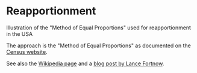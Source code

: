 # Reapportionment
Illustration of the "Method of Equal Proportions" used for reapportionment in the USA

The approach is the "Method of Equal Proportions" as documented on the [Census website](https://www.census.gov/topics/public-sector/congressional-apportionment/about/computing.html).
  
See also the [Wikipedia page](https://en.wikipedia.org/wiki/United_States_congressional_apportionment#The_method_of_equal_proportions) and a [blog post by Lance Fortnow](https://blog.computationalcomplexity.org/2010/12/americas-most-important-algorithm.html).
